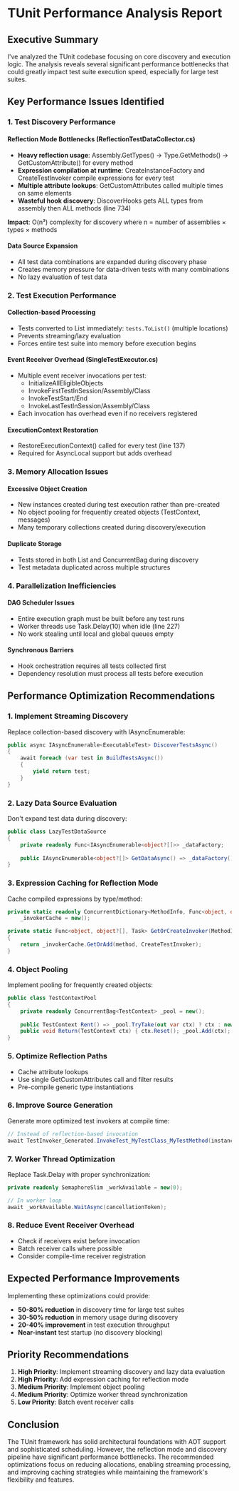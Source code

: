 # TUnit Performance Analysis Report

## Executive Summary

I've analyzed the TUnit codebase focusing on core discovery and execution logic. The analysis reveals several significant performance bottlenecks that could greatly impact test suite execution speed, especially for large test suites.

## Key Performance Issues Identified

### 1. Test Discovery Performance

#### Reflection Mode Bottlenecks (ReflectionTestDataCollector.cs)
- **Heavy reflection usage**: Assembly.GetTypes() → Type.GetMethods() → GetCustomAttribute() for every method
- **Expression compilation at runtime**: CreateInstanceFactory and CreateTestInvoker compile expressions for every test
- **Multiple attribute lookups**: GetCustomAttributes called multiple times on same elements
- **Wasteful hook discovery**: DiscoverHooks gets ALL types from assembly then ALL methods (line 734)

**Impact**: O(n³) complexity for discovery where n = number of assemblies × types × methods

#### Data Source Expansion
- All test data combinations are expanded during discovery phase
- Creates memory pressure for data-driven tests with many combinations
- No lazy evaluation of test data

### 2. Test Execution Performance

#### Collection-based Processing
- Tests converted to List immediately: `tests.ToList()` (multiple locations)
- Prevents streaming/lazy evaluation
- Forces entire test suite into memory before execution begins

#### Event Receiver Overhead (SingleTestExecutor.cs)
- Multiple event receiver invocations per test:
  - InitializeAllEligibleObjects
  - InvokeFirstTestInSession/Assembly/Class
  - InvokeTestStart/End
  - InvokeLastTestInSession/Assembly/Class
- Each invocation has overhead even if no receivers registered

#### ExecutionContext Restoration
- RestoreExecutionContext() called for every test (line 137)
- Required for AsyncLocal support but adds overhead

### 3. Memory Allocation Issues

#### Excessive Object Creation
- New instances created during test execution rather than pre-created
- No object pooling for frequently created objects (TestContext, messages)
- Many temporary collections created during discovery/execution

#### Duplicate Storage
- Tests stored in both List and ConcurrentBag during discovery
- Test metadata duplicated across multiple structures

### 4. Parallelization Inefficiencies

#### DAG Scheduler Issues
- Entire execution graph must be built before any test runs
- Worker threads use Task.Delay(10) when idle (line 227)
- No work stealing until local and global queues empty

#### Synchronous Barriers
- Hook orchestration requires all tests collected first
- Dependency resolution must process all tests before execution

## Performance Optimization Recommendations

### 1. Implement Streaming Discovery
Replace collection-based discovery with IAsyncEnumerable<ExecutableTest>:
```csharp
public async IAsyncEnumerable<ExecutableTest> DiscoverTestsAsync()
{
    await foreach (var test in BuildTestsAsync())
    {
        yield return test;
    }
}
```

### 2. Lazy Data Source Evaluation
Don't expand test data during discovery:
```csharp
public class LazyTestDataSource
{
    private readonly Func<IAsyncEnumerable<object?[]>> _dataFactory;
    
    public IAsyncEnumerable<object?[]> GetDataAsync() => _dataFactory();
}
```

### 3. Expression Caching for Reflection Mode
Cache compiled expressions by type/method:
```csharp
private static readonly ConcurrentDictionary<MethodInfo, Func<object, object?[], Task>> 
    _invokerCache = new();

private static Func<object, object?[], Task> GetOrCreateInvoker(MethodInfo method)
{
    return _invokerCache.GetOrAdd(method, CreateTestInvoker);
}
```

### 4. Object Pooling
Implement pooling for frequently created objects:
```csharp
public class TestContextPool
{
    private readonly ConcurrentBag<TestContext> _pool = new();
    
    public TestContext Rent() => _pool.TryTake(out var ctx) ? ctx : new TestContext();
    public void Return(TestContext ctx) { ctx.Reset(); _pool.Add(ctx); }
}
```

### 5. Optimize Reflection Paths
- Cache attribute lookups
- Use single GetCustomAttributes call and filter results
- Pre-compile generic type instantiations

### 6. Improve Source Generation
Generate more optimized test invokers at compile time:
```csharp
// Instead of reflection-based invocation
await TestInvoker_Generated.InvokeTest_MyTestClass_MyTestMethod(instance, args);
```

### 7. Worker Thread Optimization
Replace Task.Delay with proper synchronization:
```csharp
private readonly SemaphoreSlim _workAvailable = new(0);

// In worker loop
await _workAvailable.WaitAsync(cancellationToken);
```

### 8. Reduce Event Receiver Overhead
- Check if receivers exist before invocation
- Batch receiver calls where possible
- Consider compile-time receiver registration

## Expected Performance Improvements

Implementing these optimizations could provide:
- **50-80% reduction** in discovery time for large test suites
- **30-50% reduction** in memory usage during discovery
- **20-40% improvement** in test execution throughput
- **Near-instant** test startup (no discovery blocking)

## Priority Recommendations

1. **High Priority**: Implement streaming discovery and lazy data evaluation
2. **High Priority**: Add expression caching for reflection mode
3. **Medium Priority**: Implement object pooling
4. **Medium Priority**: Optimize worker thread synchronization
5. **Low Priority**: Batch event receiver calls

## Conclusion

The TUnit framework has solid architectural foundations with AOT support and sophisticated scheduling. However, the reflection mode and discovery pipeline have significant performance bottlenecks. The recommended optimizations focus on reducing allocations, enabling streaming processing, and improving caching strategies while maintaining the framework's flexibility and features.